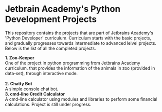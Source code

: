 # Jetbrain Academy's Python Development Projects

This repository contains the projects that are part of Jetbrains Academy's 'Python Developer' curriculum.
Curriculum starts with the basic projects, and gradually progresses towards intermediate to advanced lelvel projects.
Below is the list of all the completed projects.

<b>1. Zoo-Keeper</b><br>
One of the project in python programming from Jetbrains Academy curriculum. 
that provides the information of the animals in zoo (provided in data-set), through interactive mode.<br><br>
<b>2. Chatty Bot</b><br>
A simple console chat bot.<br>
<b>3. cmd-line Credit Calculator</b><br>
A cmd-line calculator using modules and libraries to perform some financial calculations. Project is still under progress.<br>









